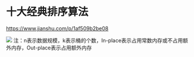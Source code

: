 # 十大经典排序算法
https://www.jianshu.com/p/1af509b2be08  

![](https://upload-images.jianshu.io/upload_images/2463290-8cc59ad6c917aa9e.png?imageMogr2/auto-orient/strip|imageView2/2/w/639/format/webp)
注：n表示数据规模，k表示桶的个数，In-place表示占用常数内存或不占用额外内存，Out-place表示占用额外内存